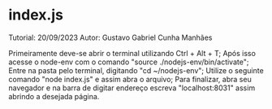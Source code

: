 # index.js
Tutorial: 20/09/2023
Autor: Gustavo Gabriel Cunha Manhães

Primeiramente deve-se abrir o terminal utilizando Ctrl + Alt + T;
Após isso acesse o node-env com o comando "source ./nodejs-env/bin/activate";
Entre na pasta pelo terminal, digitando "cd ~/nodejs-env";
Utilize o seguinte comando "node index.js" e assim abra o arquivo;
Para finalizar, abra seu navegador e na barra de digitar endereço escreva "localhost:8031" assim abrindo a desejada página.
